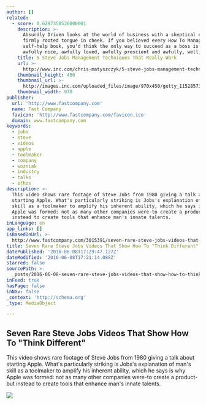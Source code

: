 ```yaml
---
author: []
related:
  - score: 0.6297350526000001
    description: >-
      Absurdly Driven looks at the world of business with a skeptical eye and a
      firmly rooted tongue in cheek. If you believed every How To Manage
      self-help book, you'd think the only way to succeed as a boss is to be
      awfully nice, awfully loved, awfully prescient and awfully, well, awesome.
    title: 5 Steve Jobs Management Techniques That Really Work
    url: >-
      http://www.inc.com/chris-matyszczyk/5-steve-jobs-management-techniques-that-really-work.html
    thumbnail_height: 450
    thumbnail_url: >-
      http://images.inc.com/uploaded_files/image/970x450/getty_115285736_97068597045000_62294.jpg
    thumbnail_width: 970
publisher:
  url: 'http://www.fastcompany.com'
  name: Fast Company
  favicon: 'http://www.fastcompany.com/favicon.ico'
  domain: www.fastcompany.com
keywords:
  - jobs
  - steve
  - videos
  - apple
  - toolmaker
  - company
  - wozniak
  - industry
  - talks
  - ethos
description: >-
  This video shows rare footage of Steve Jobs from 1980 giving a talk about
  starting Apple. What's particularly striking is Jobs's explanation of man's
  skill as a toolmaker to amplify his inherent ability, which he says is why
  Apple was formed: not as many other companies were-to create a product-but
  instead to create tools that enhance man's innate talents.
inLanguage: en
app_links: []
isBasedOnUrl: >-
  http://www.fastcompany.com/3015391/seven-rare-steve-jobs-videos-that-show-how-to-think-different#7
title: Seven Rare Steve Jobs Videos That Show How To "Think Different"
datePublished: '2016-06-08T17:29:47.127Z'
dateModified: '2016-06-08T17:21:14.088Z'
starred: false
sourcePath: >-
  _posts/2016-06-08-seven-rare-steve-jobs-videos-that-show-how-to-think-differe.md
inFeed: true
hasPage: false
inNav: false
_context: 'http://schema.org'
_type: MediaObject

---
```

<article style=""><h1>Seven Rare Steve Jobs Videos That Show How To "Think Different"</h1><p>This video shows rare footage of Steve Jobs from 1980 giving a talk about starting Apple. What's particularly striking is Jobs's explanation of man's skill as a toolmaker to amplify his inherent ability, which he says is why Apple was formed: not as many other companies were-to create a product-but instead to create tools that enhance man's innate talents.</p><img src="http://b.fastcompany.net/multisite_files/fastcompany/imagecache/620x350/poster/2013/08/3015391-poster-p-videos-of-steve-jobs-rare-look.jpg" /></article>
